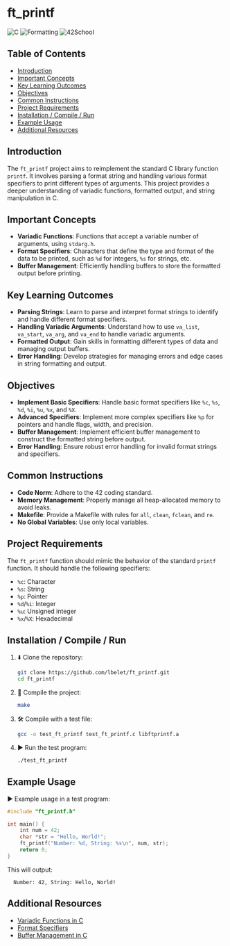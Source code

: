 # ft_printf
![C](https://img.shields.io/badge/language-C-blue)
![Formatting](https://img.shields.io/badge/technology-Formatting-red)
![42School](https://img.shields.io/badge/school-42-orange)

## Table of Contents
- [Introduction](#introduction)
- [Important Concepts](#important-concepts)
- [Key Learning Outcomes](#key-learning-outcomes)
- [Objectives](#objectives)
- [Common Instructions](#common-instructions)
- [Project Requirements](#project-requirements)
- [Installation / Compile / Run](#installation--compile--run)
- [Example Usage](#example-usage)
- [Additional Resources](#additional-resources)

## Introduction
The `ft_printf` project aims to reimplement the standard C library function `printf`. It involves parsing a format string and handling various format specifiers to print different types of arguments. This project provides a deeper understanding of variadic functions, formatted output, and string manipulation in C.

## Important Concepts
- **Variadic Functions**: Functions that accept a variable number of arguments, using `stdarg.h`.
- **Format Specifiers**: Characters that define the type and format of the data to be printed, such as `%d` for integers, `%s` for strings, etc.
- **Buffer Management**: Efficiently handling buffers to store the formatted output before printing.

## Key Learning Outcomes
- **Parsing Strings**: Learn to parse and interpret format strings to identify and handle different format specifiers.
- **Handling Variadic Arguments**: Understand how to use `va_list`, `va_start`, `va_arg`, and `va_end` to handle variadic arguments.
- **Formatted Output**: Gain skills in formatting different types of data and managing output buffers.
- **Error Handling**: Develop strategies for managing errors and edge cases in string formatting and output.

## Objectives
- **Implement Basic Specifiers**: Handle basic format specifiers like `%c`, `%s`, `%d`, `%i`, `%u`, `%x`, and `%X`.
- **Advanced Specifiers**: Implement more complex specifiers like `%p` for pointers and handle flags, width, and precision.
- **Buffer Management**: Implement efficient buffer management to construct the formatted string before output.
- **Error Handling**: Ensure robust error handling for invalid format strings and specifiers.

## Common Instructions
- **Code Norm**: Adhere to the 42 coding standard.
- **Memory Management**: Properly manage all heap-allocated memory to avoid leaks.
- **Makefile**: Provide a Makefile with rules for `all`, `clean`, `fclean`, and `re`.
- **No Global Variables**: Use only local variables.

## Project Requirements
The `ft_printf` function should mimic the behavior of the standard `printf` function. It should handle the following specifiers:
- `%c`: Character
- `%s`: String
- `%p`: Pointer
- `%d`/`%i`: Integer
- `%u`: Unsigned integer
- `%x`/`%X`: Hexadecimal

## Installation / Compile / Run
1. ⬇️ Clone the repository:
    ```sh
    git clone https://github.com/lbelet/ft_printf.git
    cd ft_printf
    ```
2. 🔧 Compile the project:
    ```sh
    make
    ```
3. 🛠️ Compile with a test file:
    ```sh
    gcc -o test_ft_printf test_ft_printf.c libftprintf.a
    ```
4. ▶️ Run the test program:
    ```sh
    ./test_ft_printf
    ```

## Example Usage
▶️ Example usage in a test program:
```c
#include "ft_printf.h"

int main() {
    int num = 42;
    char *str = "Hello, World!";
    ft_printf("Number: %d, String: %s\n", num, str);
    return 0;
}
```
This will output:

```
  Number: 42, String: Hello, World!
```

## Additional Resources
- [Variadic Functions in C](https://www.cprogramming.com/tutorial/c/lesson17.html)
- [Format Specifiers](https://en.cppreference.com/w/c/io/fprintf)
- [Buffer Management in C](https://www.tutorialspoint.com/cprogramming/c_strings.htm)
